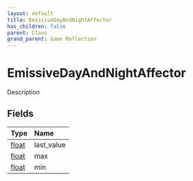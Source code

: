```yaml
---
layout: default
title: EmissiveDayAndNightAffector
has_children: false
parent: Class
grand_parent: Game Reflection
---
```

# EmissiveDayAndNightAffector
Description 

## Fields

| Type | Name |
|:-------------|:--------------|
| [float](/docs/game-reflection/components/float) | last_value |
| [float](/docs/game-reflection/components/float) | max |
| [float](/docs/game-reflection/components/float) | min |

